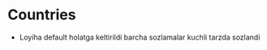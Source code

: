 # Countries

<!-- Reja fayli -->

* Loyiha default holatga keltirildi barcha sozlamalar kuchli tarzda sozlandi

